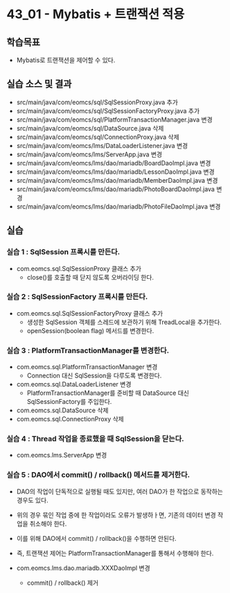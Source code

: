 # 43_01 - Mybatis + 트랜잭션 적용

## 학습목표
- Mybatis로 트랜잭션을 제어할 수 있다.

## 실습 소스 및 결과
- src/main/java/com/eomcs/sql/SqlSessionProxy.java 추가
- src/main/java/com/eomcs/sql/SqlSessionFactoryProxy.java 추가
- src/main/java/com/eomcs/sql/PlatformTransactionManager.java 변경
- src/main/java/com/eomcs/sql/DataSource.java 삭제
- src/main/java/com/eomcs/sql/ConnectionProxy.java 삭제
- src/main/java/com/eomcs/lms/DataLoaderListener.java 변경
- src/main/java/com/eomcs/lms/ServerApp.java 변경
- src/main/java/com/eomcs/lms/dao/mariadb/BoardDaoImpl.java 변경
- src/main/java/com/eomcs/lms/dao/mariadb/LessonDaoImpl.java 변경
- src/main/java/com/eomcs/lms/dao/mariadb/MemberDaoImpl.java 변경
- src/main/java/com/eomcs/lms/dao/mariadb/PhotoBoardDaoImpl.java 변경
- src/main/java/com/eomcs/lms/dao/mariadb/PhotoFileDaoImpl.java 변경

## 실습 

### 실습 1 : SqlSession 프록시를 만든다.
- com.eomcs.sql.SqlSessionProxy 클래스 추가
  - close()를 호출할 때 닫지 않도록 오버라이딩 한다.

### 실습 2 : SqlSessionFactory 프록시를 만든다.
- com.eomcs.sql.SqlSessionFactoryProxy 클래스 추가
  - 생성한 SqlSession 객체를 스레드에 보관하기 위해 TreadLocal을 추가한다.
  - openSession(boolean flag) 메서드를 변경한다.

### 실습 3 : PlatformTransactionManager를 변경한다.
- com.eomcs.sql.PlatformTransactionManager 변경
  - Connection 대신 SqlSession을 다루도록 변경한다.
- com.eomcs.sql.DataLoaderListener 변경
  - PlatformTransactionManager를 준비할 때 DataSource 대신 SqlSessionFactory를 주입한다.
- com.eomcs.sql.DataSource 삭제
- com.eomcs.sql.ConnectionProxy 삭제

### 실습 4 : Thread 작업을 종료했을 때 SqlSession을 닫는다.
- com.eomcs.lms.ServerApp 변경

### 실습 5 : DAO에서 commit() / rollback() 메서드를 제거한다.
- DAO의 작업이 단독적으로 실행될 때도 있지만, 여러 DAO가 한 작업으로 동작하는 경우도 있다.
- 위의 경우 묶인 작업 중에 한 작업이라도 오류가 발생하ㅏ면, 기존의 데이터 변경 작업을 취소해야 한다.
- 이를 위해 DAO에서 commit() / rollback()을 수행하면 안된다.
- 즉, 트랜잭션 제어는 PlatformTransactionManager를 통해서 수행해야 한다.

- com.eomcs.lms.dao.mariadb.XXXDaoImpl 변경
  - commit() / rollback() 제거